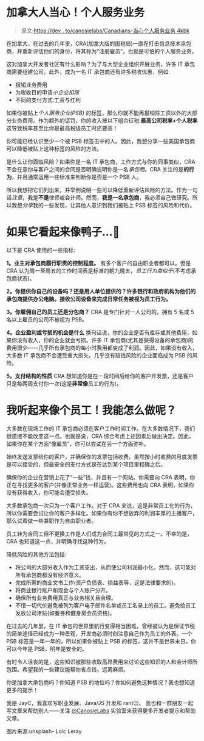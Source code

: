 # 加拿大人当心！个人服务业务

> 原文:[https://dev . to/canosielabs/Canadians-当心个人服务业务 4kbk](https://dev.to/canosielabs/canadians-beware-the-personal-service-business-4kbk)

在加拿大，在过去的几年里，CRA(加拿大版的国税局)一直在打击信息技术承包商，并重新评估他们的身份，将其称为“注册雇员”，也就是可怕的个人服务业务。

这对加拿大开发者社区有什么影响？为了与大型企业组织开展业务，许多 IT 承包商需要组建公司。此外，成为一名 IT 承包商还有许多税收优惠，例如:

*   报销业务费用
*   为税收目的申请*小企业扣除*
*   不同的支付方式:工资与红利

如果你被贴上*个人服务企业(PSB)* 的标签，那么你就不能再报销除工资以外的大部分业务费用。作为额外的惩罚，你的收入按以下组合征税:**最高公司税率+个人税率**
这导致税率甚至比你是最高税级员工时还要高！

你可能已经认识至少一个被 PSB 标签击中的人。因此，我想分享一些美国承包商可以降低被贴上这种标签的风险的方法。

是什么让你面临风险？如果你是一名 IT 承包商，工作方式与你的同事类似，CRA 不会在意你与客户之间的合同是否明确说明你是一名*承包商*。CRA 关注的是**的行为**，并且通常运用一些标准来判断你是否是一个 PSB 人。

所以我想把它们列出来，并举例说明一些可以降低重新评估风险的方法。作为一句话*注意*，我是**不是**律师或会计师。然而，**我是一名承包商**，我必须自己做研究。所以我想*分享*我的一些发现，让其他人意识到我们被贴上 PSB 标签的风险和代价。

# [](#if-it-looks-like-a-duck)如果它看起来像鸭子...🦆

以下是 CRA 使用的一些指标:

**1。业主对承包商履行职责的控制程度。**
有多个客户的自由职业者都可以。但是 CRA 认为周一至周五的工作时间表是标准的朝九晚五，*员工行为类似于*(不考虑承包商状态)。

**2。你提供你自己的设备吗？还是用人单位提供的？许多银行和政府机构为他们的承包商提供办公电脑。接收公司设备来完成日常任务被视为员工行为。**

**3。你雇佣自己的员工还是分包商？**
CRA 是专门针对一人公司的。拥有 5 名或 5 名以上雇员的公司不被视为 PSB。

**4。企业盈利或亏损的机会是什么**
换句话说，你的企业是否有库存或其他费用，如果你没有收入，你的企业就会亏损。许多 IT 承包商(尤其是获得设备的承包商)的费用很少——几乎所有承包商的每小时费用都变成了利润。因此，如果没有收入，大多数 IT 承包商不会遭受重大损失。几乎没有赔钱风险的企业面临成为 PSB 的风险。

**5。支付结构的性质**
CRA 想知道你是在一段时间后给你的客户开发票，还是客户只是每两周支付你一次(这是**非常像**员工的行为)。

# [](#i-sound-like-a-employee-what-can-i-do)我听起来像个员工！我能怎么做呢？

大多数在现场工作的 IT 承包商必须在客户工作时间工作。在大多数情况下，我们很遗憾不能改变这一点。也就是说，CRA 综合考虑上述因素后做出决定。因此，如果你在某个方面“像雇员”，你可以尝试在另一个方面弥补。

始终发送发票给你的客户，并确保你的发票包括收费。虽然按小时收费的月度发票是可以接受的，但最安全的支付方式是在达到某个项目里程碑之后。

确保你的企业在营销上花了“一些”钱，并且有一个网站。你需要向 CRA 表明，你正在寻找更多的客户(并像正常业务一样运营)。这些费用也向 CRA 表明，如果你没有获得收入，你可能会遭受损失。

大多数承包商一次只为一个客户工作。对于 CRA 来说，这是非常员工化的行为，所以你需要尝试让你的客户多样化。如果你有你不想放弃的利润丰厚的主播客户，那么试着做一些兼职作为自由职业者。

员工转为合同工但不更换工作是人们成为合同工最常见的方式之一。不幸的是，CRA 也知道这一点，并明确寻找这种行为。

降低风险的其他方法包括:

*   将公司的大部分收入作为工资支出，从而使公司利润最小化。然而，这可能对所有承包商都没有经济意义。
*   完成所需的商业文书工作(资产负债表、损益表等，这是法律要求的)。
*   将商业银行账户和现金与个人账户分开。
*   确保所有业务费用真正与业务相关且合理。
*   不惜一切代价避免被列为客户电子邮件名单或员工名录上的员工。避免给员工发放公司津贴(如餐券和健身房会员资格)。

在过去的几年里，在 IT 承包的世界里航行变得相当困难。曾经被认为是保证节税的简单途径已经成为一种景观，开发商必须时刻注意自己作为员工的外表。一个 PSB 标签是一年一年的，所以如果你被贴上 PSB 的标签，这并不是世界末日。你可以今年是 PSB，明年是安全的。

有时令人沮丧的是，这些知识被那些收取高昂费用来讨论这些知识的人和会计师所包围。希望我的一些建议能帮你省点钱，远离麻烦。

你是加拿大承包商吗？你知道 PSB 的地位吗？你如何避免这种情况？我也想知道更多的提示！

我是 JayC，我喜欢写职业发展、Java/JS 开发和 rant😑。
我也和一群朋友一起写文章来帮助别人——关注 [@CanosieLabs](https://twitter.com/canosielabs) 实验室来获得更多开发者提示和帮助文章。

图片来源:unsplash- Loic Leray